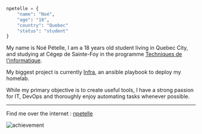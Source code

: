 ```py
npetelle = {
    "name": "Noé",
    "age": "18",
    "country": "Quebec"
    "status": "student"
}
```

My name is Noé Pételle, I am a 18 years old student living in Quebec City, and studying at Cégep de Sainte-Foy in the programme [Techniques de l'informatique](https://www.csfoy.ca/programmes/tous-les-programmes/programmes-techniques/techniques-de-linformatique-programmation-web-mobile-et-jeux-video/).

My biggest project is currently [Infra](https://gitlab.com/npetelle/infra), an ansible playbook to deploy my homelab.

While my primary objective is to create useful tools, I have a strong passion for IT, DevOps and thoroughly enjoy automating tasks whenever possible.

---

Find me over the internet : [npetelle](https://links.petelle.net)

![achievement](https://gitlab.com/npetelle/npetelle/-/raw/main/img/minecraft-readme.png)

